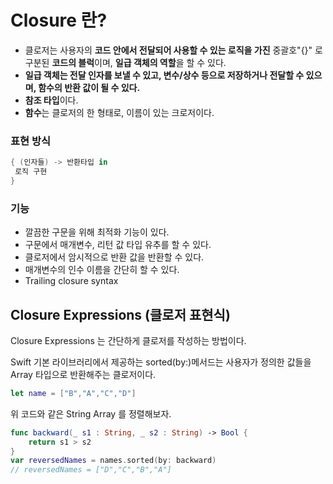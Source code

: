 # Closure 란?
- 클로저는 사용자의 <b>코드 안에서 전달되어 사용할 수 있는 로직을 가진</b> 중괄호"{}" 로 구분된 <b>코드의 블럭</b>이며, <b>일급 객체의 역할</b>을 할 수 있다.
- <b>일급 객체는 전달 인자를 보낼 수 있고, 변수/상수 등으로 저장하거나 전달할 수 있으며, 함수의 반환 값이 될 수 있다.</b>
- <b>참조 타입</b>이다.
- <b>함수</b>는 클로저의 한 형태로, 이름이 있는 크로저이다.

### 표현 방식

```swift
{ (인자들) -> 반환타입 in
 로직 구현
}
```

### 기능
- 깔끔한 구문을 위해 최적화 기능이 있다.
- 구문에서 매개변수, 리턴 값 타입 유추를 할 수 있다.
- 클로저에서 암시적으로 반환 값을 반환할 수 있다.
- 매개변수의 인수 이름을 간단히 할 수 있다.
- Trailing closure syntax


## Closure Expressions (클로저 표현식)
Closure Expressions 는 간단하게 클로저를 작성하는 방법이다.

Swift 기본 라이브러리에서 제공하는 sorted(by:)메서드는 사용자가 정의한 값들을 Array 타입으로 반환해주는 클로저이다.

```swift
let name = ["B","A","C","D"]
```

위 코드와 같은 String Array 를 정렬해보자.

```swift
func backward(_ s1 : String, _ s2 : String) -> Bool {
    return s1 > s2
}
var reversedNames = names.sorted(by: backward)
// reversedNames = ["D","C","B","A"]
```